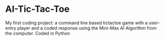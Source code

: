 # AI-Tic-Tac-Toe
My first coding project: a command line based tictactoe game with a user-entry player and a coded response using the Mini-Max AI Algorithm from the computer. Coded in Python
